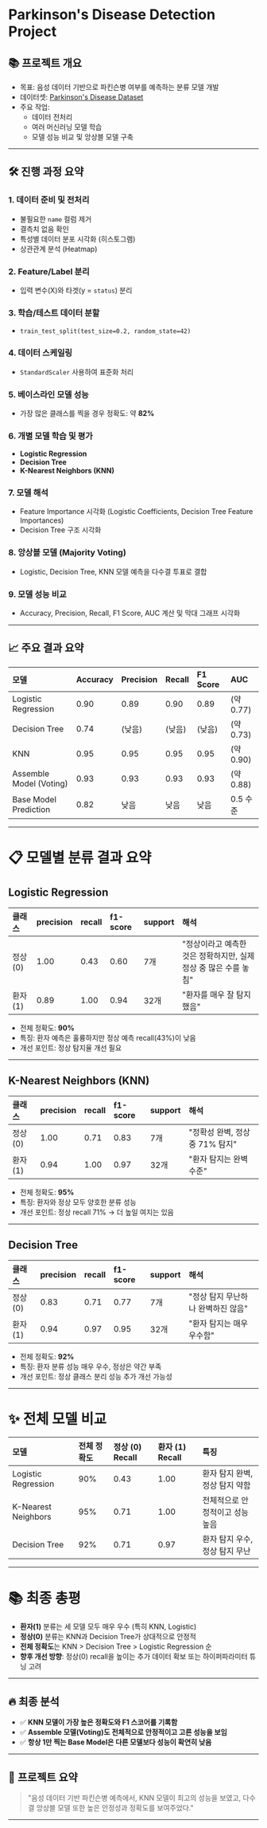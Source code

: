 # Parkinson's Disease Detection Project

## 📚 프로젝트 개요

- 목표: 음성 데이터 기반으로 파킨슨병 여부를 예측하는 분류 모델 개발
- 데이터셋: [Parkinson's Disease Dataset](https://www.kaggle.com/datasets/gauravduttakiit/parkinson-disease-detection)
- 주요 작업:
  - 데이터 전처리
  - 여러 머신러닝 모델 학습
  - 모델 성능 비교 및 앙상블 모델 구축

---

## 🛠 진행 과정 요약

### 1. 데이터 준비 및 전처리
- 불필요한 `name` 컬럼 제거
- 결측치 없음 확인
- 특성별 데이터 분포 시각화 (히스토그램)
- 상관관계 분석 (Heatmap)

### 2. Feature/Label 분리
- 입력 변수(X)와 타겟(y = `status`) 분리

### 3. 학습/테스트 데이터 분할
- `train_test_split(test_size=0.2, random_state=42)`

### 4. 데이터 스케일링
- `StandardScaler` 사용하여 표준화 처리

### 5. 베이스라인 모델 성능
- 가장 많은 클래스를 찍을 경우 정확도: 약 **82%**

### 6. 개별 모델 학습 및 평가
- **Logistic Regression**
- **Decision Tree**
- **K-Nearest Neighbors (KNN)**

### 7. 모델 해석
- Feature Importance 시각화 (Logistic Coefficients, Decision Tree Feature Importances)
- Decision Tree 구조 시각화

### 8. 앙상블 모델 (Majority Voting)
- Logistic, Decision Tree, KNN 모델 예측을 다수결 투표로 결합

### 9. 모델 성능 비교
- Accuracy, Precision, Recall, F1 Score, AUC 계산 및 막대 그래프 시각화

---

## 📈 주요 결과 요약

| 모델 | Accuracy | Precision | Recall | F1 Score | AUC |
|:---|:---|:---|:---|:---|:---|
| Logistic Regression | 0.90 | 0.89 | 0.90 | 0.89 | (약 0.77) |
| Decision Tree | 0.74 | (낮음) | (낮음) | (낮음) | (약 0.73) |
| KNN | 0.95 | 0.95 | 0.95 | 0.95 | (약 0.90) |
| Assemble Model (Voting) | 0.93 | 0.93 | 0.93 | 0.93 | (약 0.88) |
| Base Model Prediction | 0.82 | 낮음 | 낮음 | 낮음 | 0.5 수준 |


---

# 📋 모델별 분류 결과 요약

## Logistic Regression

| 클래스 | precision | recall | f1-score | support | 해석 |
|:------|:----------|:-------|:---------|:--------|:----|
| 정상 (0) | 1.00 | 0.43 | 0.60 | 7개 | "정상이라고 예측한 것은 정확하지만, 실제 정상 중 많은 수를 놓침" |
| 환자 (1) | 0.89 | 1.00 | 0.94 | 32개 | "환자를 매우 잘 탐지했음" |

- 전체 정확도: **90%**
- 특징: 환자 예측은 훌륭하지만 정상 예측 recall(43%)이 낮음
- 개선 포인트: 정상 탐지율 개선 필요

---

## K-Nearest Neighbors (KNN)

| 클래스 | precision | recall | f1-score | support | 해석 |
|:------|:----------|:-------|:---------|:--------|:----|
| 정상 (0) | 1.00 | 0.71 | 0.83 | 7개 | "정확성 완벽, 정상 중 71% 탐지" |
| 환자 (1) | 0.94 | 1.00 | 0.97 | 32개 | "환자 탐지는 완벽 수준" |

- 전체 정확도: **95%**
- 특징: 환자와 정상 모두 양호한 분류 성능
- 개선 포인트: 정상 recall 71% → 더 높일 여지는 있음

---

## Decision Tree

| 클래스 | precision | recall | f1-score | support | 해석 |
|:------|:----------|:-------|:---------|:--------|:----|
| 정상 (0) | 0.83 | 0.71 | 0.77 | 7개 | "정상 탐지 무난하나 완벽하진 않음" |
| 환자 (1) | 0.94 | 0.97 | 0.95 | 32개 | "환자 탐지는 매우 우수함" |

- 전체 정확도: **92%**
- 특징: 환자 분류 성능 매우 우수, 정상은 약간 부족
- 개선 포인트: 정상 클래스 분리 성능 추가 개선 가능성

---

# ✨ 전체 모델 비교

| 모델 | 전체 정확도 | 정상 (0) Recall | 환자 (1) Recall | 특징 |
|:-----|:-----------|:----------------|:---------------|:-----|
| Logistic Regression | 90% | 0.43 | 1.00 | 환자 탐지 완벽, 정상 탐지 약함 |
| K-Nearest Neighbors | 95% | 0.71 | 1.00 | 전체적으로 안정적이고 성능 높음 |
| Decision Tree | 92% | 0.71 | 0.97 | 환자 탐지 우수, 정상 탐지 무난 |

---

# 📚 최종 총평
- **환자(1)** 분류는 세 모델 모두 매우 우수 (특히 KNN, Logistic)
- **정상(0)** 분류는 KNN과 Decision Tree가 상대적으로 안정적
- **전체 정확도**는 KNN > Decision Tree > Logistic Regression 순
- **향후 개선 방향**: 정상(0) recall을 높이는 추가 데이터 확보 또는 하이퍼파라미터 튜닝 고려

---

## 🔥 최종 분석

- ✅ **KNN 모델이 가장 높은 정확도와 F1 스코어를 기록함**
- ✅ **Assemble 모델(Voting)도 전체적으로 안정적이고 고른 성능을 보임**
- ✅ **항상 1만 찍는 Base Model은 다른 모델보다 성능이 확연히 낮음**

---

## 📢 프로젝트 요약

> "음성 데이터 기반 파킨슨병 예측에서, KNN 모델이 최고의 성능을 보였고, 다수결 앙상블 모델 또한 높은 안정성과 정확도를 보여주었다."

---
